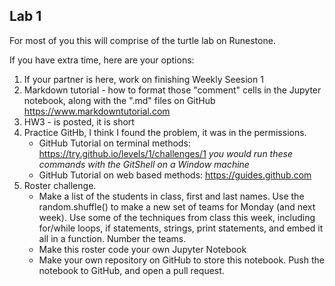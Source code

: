 ## Lab 1

For most of you this will comprise of the turtle lab on Runestone.

If you have extra time, here are your options:

1.  If your partner is here, work on finishing Weekly Seesion 1
2.  Markdown tutorial - how to format those "comment" cells in the Jupyter notebook, along with the ".md" files on GitHub
    https://www.markdowntutorial.com
2.  HW3 - is posted, it is short
3.  Practice GitHb, I think I found the problem, it was in the permissions.
    * GitHub Tutorial on terminal methods: https://try.github.io/levels/1/challenges/1
      *you would run these commands with the GitShell on a Window machine*
    * GitHub Tutorial on web based methods:
      https://guides.github.com
4.  Roster challenge.
    * Make a list of the students in class, first and last names.  Use the random.shuffle() to make a new set of teams for Monday (and next week).  Use some of the techniques from class this week, including for/while loops, if statements, strings, print statements, and embed it all in a function.  Number the teams.
    * Make this roster code your own Jupyter Notebook
    * Make your own repository on GitHub to store this notebook.  Push the notebook to GitHub, and open a pull request.
